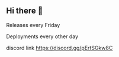 ## Hi there 👋

Releases every Friday

Deployments every other day 

discord link
https://discord.gg/pErtSGkw8C
